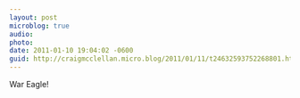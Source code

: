 ```yaml
---
layout: post
microblog: true
audio: 
photo: 
date: 2011-01-10 19:04:02 -0600
guid: http://craigmcclellan.micro.blog/2011/01/11/t24632593752268801.html
---
```

War Eagle!
